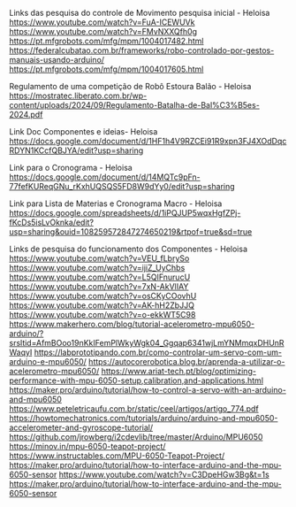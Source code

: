Links das pesquisa do controle de Movimento pesquisa inicial - Heloisa
https://www.youtube.com/watch?v=FuA-ICEWUVk
https://www.youtube.com/watch?v=FMvNXXQfh0g
https://pt.mfgrobots.com/mfg/mpm/1004017482.html
https://federalcubatao.com.br/frameworks/robo-controlado-por-gestos-manuais-usando-arduino/
https://pt.mfgrobots.com/mfg/mpm/1004017605.html

Regulamento de uma competição de Robô Estoura Balão - Heloisa
https://mostratec.liberato.com.br/wp-content/uploads/2024/09/Regulamento-Batalha-de-Bal%C3%B5es-2024.pdf

Link Doc Componentes e ideias- Heloisa
https://docs.google.com/document/d/1HF1h4V9RZCEi91R9xpn3FJ4XOdDqcRDYN1KCcfQBJYA/edit?usp=sharing

Link para o Cronograma - Heloisa
https://docs.google.com/document/d/14MQTc9pFn-77fefKUReqGNu_rKxhUQSQS5FD8W9dYy0/edit?usp=sharing

Link para Lista de Materias e Cronograma Macro - Heloisa
https://docs.google.com/spreadsheets/d/1iPQJUP5wqxHgfZPj-fKcDs5isLvOknka/edit?usp=sharing&ouid=108259572847274650219&rtpof=true&sd=true

Links de pesquisa do funcionamento dos Componentes - Heloisa
https://www.youtube.com/watch?v=VEU_fLbrySo
https://www.youtube.com/watch?v=ijiZ_UyChbs
https://www.youtube.com/watch?v=L5QIFnurucU
https://www.youtube.com/watch?v=7xN-AkVlIAY
https://www.youtube.com/watch?v=osCKyCOovhU
https://www.youtube.com/watch?v=AK-hH2ZbJJQ
https://www.youtube.com/watch?v=o-ekkWT5C98
https://www.makerhero.com/blog/tutorial-acelerometro-mpu6050-arduino/?srsltid=AfmBOoo19nKkIFemPlWkyWgk04_Ggqap6341wjLmYNMmqxDHUnRWaqyI
https://labprototipando.com.br/como-controlar-um-servo-com-um-arduino-e-mpu6050/
https://autocorerobotica.blog.br/aprenda-a-utilizar-o-acelerometro-mpu6050/
https://www.ariat-tech.pt/blog/optimizing-performance-with-mpu-6050-setup,calibration,and-applications.html
https://maker.pro/arduino/tutorial/how-to-control-a-servo-with-an-arduino-and-mpu6050
https://www.peteletricaufu.com.br/static/ceel/artigos/artigo_774.pdf
https://howtomechatronics.com/tutorials/arduino/arduino-and-mpu6050-accelerometer-and-gyroscope-tutorial/
https://github.com/jrowberg/i2cdevlib/tree/master/Arduino/MPU6050
https://minov.in/mpu-6050-teapot-project/
https://www.instructables.com/MPU-6050-Teapot-Project/
https://maker.pro/arduino/tutorial/how-to-interface-arduino-and-the-mpu-6050-sensor
https://www.youtube.com/watch?v=C3DpeHGw3Bg&t=1s
https://maker.pro/arduino/tutorial/how-to-interface-arduino-and-the-mpu-6050-sensor
